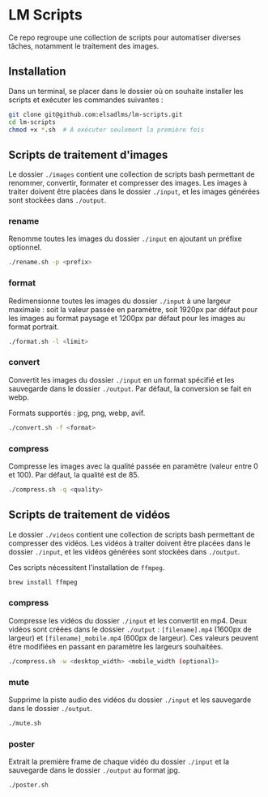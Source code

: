 # LM Scripts

Ce repo regroupe une collection de scripts pour automatiser diverses tâches, notamment le traitement des images.

## Installation

Dans un terminal, se placer dans le dossier où on souhaite installer les scripts et exécuter les commandes suivantes :

```bash
git clone git@github.com:elsadlms/lm-scripts.git
cd lm-scripts 
chmod +x *.sh  # À exécuter seulement la première fois
```

## Scripts de traitement d'images

Le dossier `./images` contient une collection de scripts bash permettant de renommer, convertir, formater et compresser des images. Les images à traiter doivent être placées dans le dossier `./input`, et les images générées sont stockées dans `./output`.

### rename

Renomme toutes les images du dossier `./input` en ajoutant un préfixe optionnel.

```bash
./rename.sh -p <prefix>
```

### format

Redimensionne toutes les images du dossier `./input` à une largeur maximale : soit la valeur passée en paramètre, soit 1920px par défaut pour les images au format paysage et 1200px par défaut pour les images au format portrait.

```bash
./format.sh -l <limit>
```

### convert

Convertit les images du dossier `./input` en un format spécifié et les sauvegarde dans le dossier `./output`. Par défaut, la conversion se fait en webp.

Formats supportés : jpg, png, webp, avif.

```bash
./convert.sh -f <format>
```

### compress

Compresse les images avec la qualité passée en paramètre (valeur entre 0 et 100). Par défaut, la qualité est de 85.

```bash
./compress.sh -q <quality>
```

## Scripts de traitement de vidéos

Le dossier `./videos` contient une collection de scripts bash permettant de compresser des vidéos. Les vidéos à traiter doivent être placées dans le dossier `./input`, et les vidéos générées sont stockées dans `./output`.

Ces scripts nécessitent l'installation de `ffmpeg`.

```bash
brew install ffmpeg
```

### compress

Compresse les vidéos du dossier `./input` et les convertit en mp4. Deux vidéos sont créées dans le dossier `./output` : `[filename].mp4` (1600px de largeur) et `[filename]_mobile.mp4` (600px de largeur). Ces valeurs peuvent être modifiées en passant en paramètre les largeurs souhaitées.

```bash
./compress.sh -w <desktop_width> <mobile_width (optional)>
```

### mute

Supprime la piste audio des vidéos du dossier `./input` et les sauvegarde dans le dossier `./output`.

```bash
./mute.sh
```

### poster

Extrait la première frame de chaque vidéo du dossier `./input` et la sauvegarde dans le dossier `./output` au format jpg.

```bash
./poster.sh
```